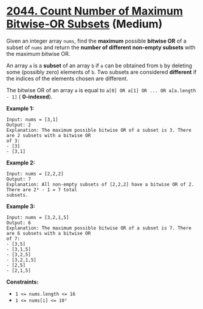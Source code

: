 # [2044. Count Number of Maximum Bitwise-OR Subsets][link] (Medium)

[link]: https://leetcode.com/problems/count-number-of-maximum-bitwise-or-subsets/

Given an integer array `nums`, find the **maximum** possible **bitwise OR** of a subset of `nums`
and return the **number of different non-empty subsets** with the maximum bitwise OR.

An array `a` is a **subset** of an array `b` if `a` can be obtained from `b` by deleting some
(possibly zero) elements of `b`. Two subsets are considered **different** if the indices of the
elements chosen are different.

The bitwise OR of an array `a` is equal to `a[0] OR a[1] OR ... OR a[a.length - 1]` ( **0-indexed**).

**Example 1:**

```
Input: nums = [3,1]
Output: 2
Explanation: The maximum possible bitwise OR of a subset is 3. There are 2 subsets with a bitwise OR
of 3:
- [3]
- [3,1]
```

**Example 2:**

```
Input: nums = [2,2,2]
Output: 7
Explanation: All non-empty subsets of [2,2,2] have a bitwise OR of 2. There are 2³ - 1 = 7 total
subsets.
```

**Example 3:**

```
Input: nums = [3,2,1,5]
Output: 6
Explanation: The maximum possible bitwise OR of a subset is 7. There are 6 subsets with a bitwise OR
of 7:
- [3,5]
- [3,1,5]
- [3,2,5]
- [3,2,1,5]
- [2,5]
- [2,1,5]
```

**Constraints:**

- `1 <= nums.length <= 16`
- `1 <= nums[i] <= 10⁵`
